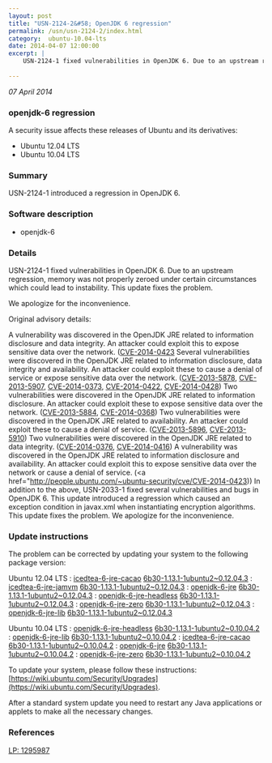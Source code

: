 ```yaml
---
layout: post
title: "USN-2124-2&#58; OpenJDK 6 regression"
permalink: /usn/usn-2124-2/index.html
category:  ubuntu-10.04-lts
date: 2014-04-07 12:00:00
excerpt: |
    USN-2124-1 fixed vulnerabilities in OpenJDK 6. Due to an upstream regression, memory was not properly zeroed under certain circumstances which could lead to instability. This update fixes the problem.
    
--- 
```

 
 

*07 April 2014*

### openjdk-6 regression

A security issue affects these releases of Ubuntu and its derivatives:

* Ubuntu 12.04 LTS
* Ubuntu 10.04 LTS

### Summary

USN-2124-1 introduced a regression in OpenJDK 6. 

### Software description

* openjdk-6 

### Details

USN-2124-1 fixed vulnerabilities in OpenJDK 6. Due to an upstream regression, memory was not properly zeroed under certain circumstances which could lead to instability. This update fixes the problem.

We apologize for the inconvenience.

Original advisory details:

 A vulnerability was discovered in the OpenJDK JRE related to information disclosure and data integrity. An attacker could exploit this to expose sensitive data over the network. ([CVE-2014-0423](http://people.ubuntu.com/~ubuntu-security/cve/CVE-2014-0411">CVE-2014-0411</a>) Several vulnerabilities were discovered in the OpenJDK JRE related to information disclosure, data integrity and availability. An attacker could exploit these to cause a denial of service or expose sensitive data over the network. (<a href="http://people.ubuntu.com/~ubuntu-security/cve/CVE-2013-5878">CVE-2013-5878</a>, <a href="http://people.ubuntu.com/~ubuntu-security/cve/CVE-2013-5907">CVE-2013-5907</a>, <a href="http://people.ubuntu.com/~ubuntu-security/cve/CVE-2014-0373">CVE-2014-0373</a>, <a href="http://people.ubuntu.com/~ubuntu-security/cve/CVE-2014-0422">CVE-2014-0422</a>, <a href="http://people.ubuntu.com/~ubuntu-security/cve/CVE-2014-0428">CVE-2014-0428</a>) Two vulnerabilities were discovered in the OpenJDK JRE related to information disclosure. An attacker could exploit these to expose sensitive data over the network. (<a href="http://people.ubuntu.com/~ubuntu-security/cve/CVE-2013-5884">CVE-2013-5884</a>, <a href="http://people.ubuntu.com/~ubuntu-security/cve/CVE-2014-0368">CVE-2014-0368</a>) Two vulnerabilities were discovered in the OpenJDK JRE related to availability. An attacker could exploit these to cause a denial of service. (<a href="http://people.ubuntu.com/~ubuntu-security/cve/CVE-2013-5896">CVE-2013-5896</a>, <a href="http://people.ubuntu.com/~ubuntu-security/cve/CVE-2013-5910">CVE-2013-5910</a>) Two vulnerabilities were discovered in the OpenJDK JRE related to data integrity. (<a href="http://people.ubuntu.com/~ubuntu-security/cve/CVE-2014-0376">CVE-2014-0376</a>, <a href="http://people.ubuntu.com/~ubuntu-security/cve/CVE-2014-0416">CVE-2014-0416</a>) A vulnerability was discovered in the OpenJDK JRE related to information disclosure and availability. An attacker could exploit this to expose sensitive data over the network or cause a denial of service. (<a href="http://people.ubuntu.com/~ubuntu-security/cve/CVE-2014-0423)) In addition to the above, USN-2033-1 fixed several vulnerabilities and bugs in OpenJDK 6. This update introduced a regression which caused an exception condition in javax.xml when instantiating encryption algorithms. This update fixes the problem. We apologize for the inconvenience. 

### Update instructions

The problem can be corrected by updating your system to the following package version:

Ubuntu 12.04 LTS
 : [icedtea-6-jre-cacao](https://launchpad.net/ubuntu/+source/openjdk-6) <span> [6b30-1.13.1-1ubuntu2~0.12.04.3](https://launchpad.net/ubuntu/+source/openjdk-6/6b30-1.13.1-1ubuntu2~0.12.04.3) </span> 
 : [icedtea-6-jre-jamvm](https://launchpad.net/ubuntu/+source/openjdk-6) <span> [6b30-1.13.1-1ubuntu2~0.12.04.3](https://launchpad.net/ubuntu/+source/openjdk-6/6b30-1.13.1-1ubuntu2~0.12.04.3) </span> 
 : [openjdk-6-jre](https://launchpad.net/ubuntu/+source/openjdk-6) <span> [6b30-1.13.1-1ubuntu2~0.12.04.3](https://launchpad.net/ubuntu/+source/openjdk-6/6b30-1.13.1-1ubuntu2~0.12.04.3) </span> 
 : [openjdk-6-jre-headless](https://launchpad.net/ubuntu/+source/openjdk-6) <span> [6b30-1.13.1-1ubuntu2~0.12.04.3](https://launchpad.net/ubuntu/+source/openjdk-6/6b30-1.13.1-1ubuntu2~0.12.04.3) </span> 
 : [openjdk-6-jre-zero](https://launchpad.net/ubuntu/+source/openjdk-6) <span> [6b30-1.13.1-1ubuntu2~0.12.04.3](https://launchpad.net/ubuntu/+source/openjdk-6/6b30-1.13.1-1ubuntu2~0.12.04.3) </span> 
 : [openjdk-6-jre-lib](https://launchpad.net/ubuntu/+source/openjdk-6) <span> [6b30-1.13.1-1ubuntu2~0.12.04.3](https://launchpad.net/ubuntu/+source/openjdk-6/6b30-1.13.1-1ubuntu2~0.12.04.3) </span> 

Ubuntu 10.04 LTS
 : [openjdk-6-jre-headless](https://launchpad.net/ubuntu/+source/openjdk-6) <span> [6b30-1.13.1-1ubuntu2~0.10.04.2](https://launchpad.net/ubuntu/+source/openjdk-6/6b30-1.13.1-1ubuntu2~0.10.04.2) </span> 
 : [openjdk-6-jre-lib](https://launchpad.net/ubuntu/+source/openjdk-6) <span> [6b30-1.13.1-1ubuntu2~0.10.04.2](https://launchpad.net/ubuntu/+source/openjdk-6/6b30-1.13.1-1ubuntu2~0.10.04.2) </span> 
 : [icedtea-6-jre-cacao](https://launchpad.net/ubuntu/+source/openjdk-6) <span> [6b30-1.13.1-1ubuntu2~0.10.04.2](https://launchpad.net/ubuntu/+source/openjdk-6/6b30-1.13.1-1ubuntu2~0.10.04.2) </span> 
 : [openjdk-6-jre](https://launchpad.net/ubuntu/+source/openjdk-6) <span> [6b30-1.13.1-1ubuntu2~0.10.04.2](https://launchpad.net/ubuntu/+source/openjdk-6/6b30-1.13.1-1ubuntu2~0.10.04.2) </span> 
 : [openjdk-6-jre-zero](https://launchpad.net/ubuntu/+source/openjdk-6) <span> [6b30-1.13.1-1ubuntu2~0.10.04.2](https://launchpad.net/ubuntu/+source/openjdk-6/6b30-1.13.1-1ubuntu2~0.10.04.2) </span> 

To update your system, please follow these instructions: [https://wiki.ubuntu.com/Security/Upgrades](https://wiki.ubuntu.com/Security/Upgrades).

After a standard system update you need to restart any Java applications or applets to make all the necessary changes. 

### References

 
 [LP: 1295987](https://launchpad.net/bugs/1295987)
 

